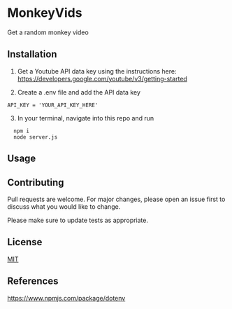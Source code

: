 # MonkeyVids

Get a random monkey video

## Installation

1. Get a Youtube API data key using the instructions here: https://developers.google.com/youtube/v3/getting-started

2. Create a .env file and add the API data key

```
API_KEY = 'YOUR_API_KEY_HERE'
```
3. In your terminal, navigate into this repo and run 
```shell
  npm i
  node server.js
```

## Usage

## Contributing

Pull requests are welcome. For major changes, please open an issue first
to discuss what you would like to change.

Please make sure to update tests as appropriate.

## License

[MIT](https://choosealicense.com/licenses/mit/)

## References

https://www.npmjs.com/package/dotenv